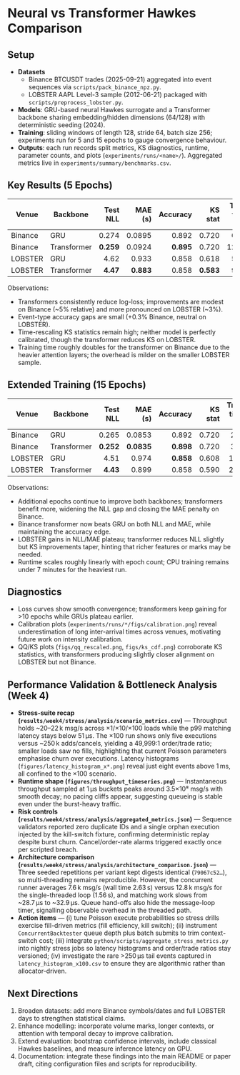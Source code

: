# Neural vs Transformer Hawkes Comparison

## Setup

- **Datasets**
  - Binance BTCUSDT trades (2025-09-21) aggregated into event sequences via `scripts/pack_binance_npz.py`.
  - LOBSTER AAPL Level-3 sample (2012-06-21) packaged with `scripts/preprocess_lobster.py`.
- **Models**: GRU-based neural Hawkes surrogate and a Transformer backbone sharing embedding/hidden dimensions (64/128) with deterministic seeding (2024).
- **Training**: sliding windows of length 128, stride 64, batch size 256; experiments run for 5 and 15 epochs to gauge convergence behaviour.
- **Outputs**: each run records split metrics, KS diagnostics, runtime, parameter counts, and plots (`experiments/runs/<name>/`). Aggregated metrics live in `experiments/summary/benchmarks.csv`.

## Key Results (5 Epochs)

| Venue | Backbone | Test NLL | MAE (s) | Accuracy | KS stat | Train time (s) |
|-------|----------|---------:|--------:|---------:|--------:|----------------:|
| Binance | GRU | 0.274 | 0.0895 | 0.892 | 0.720 | 68.6 |
| Binance | Transformer | **0.259** | 0.0924 | **0.895** | 0.720 | 121.8 |
| LOBSTER | GRU | 4.62 | 0.933 | 0.858 | 0.618 | 5.58 |
| LOBSTER | Transformer | **4.47** | **0.883** | 0.858 | **0.583** | 9.43 |

Observations:
- Transformers consistently reduce log-loss; improvements are modest on Binance (~5% relative) and more pronounced on LOBSTER (~3%).
- Event-type accuracy gaps are small (+0.3% Binance, neutral on LOBSTER).
- Time-rescaling KS statistics remain high; neither model is perfectly calibrated, though the transformer reduces KS on LOBSTER.
- Training time roughly doubles for the transformer on Binance due to the heavier attention layers; the overhead is milder on the smaller LOBSTER sample.

## Extended Training (15 Epochs)

| Venue | Backbone | Test NLL | MAE (s) | Accuracy | KS stat | Train time (s) |
|-------|----------|---------:|--------:|---------:|--------:|----------------:|
| Binance | GRU | 0.265 | 0.0853 | 0.892 | 0.720 | 240 |
| Binance | Transformer | **0.252** | **0.0835** | **0.898** | 0.720 | 384 |
| LOBSTER | GRU | 4.51 | 0.974 | **0.858** | 0.608 | 16.2 |
| LOBSTER | Transformer | **4.43** | 0.899 | 0.858 | 0.590 | 27.3 |

Observations:
- Additional epochs continue to improve both backbones; transformers benefit more, widening the NLL gap and closing the MAE penalty on Binance.
- Binance transformer now beats GRU on both NLL and MAE, while maintaining the accuracy edge.
- LOBSTER gains in NLL/MAE plateau; transformer reduces NLL slightly but KS improvements taper, hinting that richer features or marks may be needed.
- Runtime scales roughly linearly with epoch count; CPU training remains under 7 minutes for the heaviest run.

## Diagnostics

- Loss curves show smooth convergence; transformers keep gaining for >10 epochs while GRUs plateau earlier.
- Calibration plots (`experiments/runs/*/figs/calibration.png`) reveal underestimation of long inter-arrival times across venues, motivating future work on intensity calibration.
- QQ/KS plots (`figs/qq_rescaled.png`, `figs/ks_cdf.png`) corroborate KS statistics, with transformers producing slightly closer alignment on LOBSTER but not Binance.

## Performance Validation & Bottleneck Analysis (Week 4)

- **Stress-suite recap (`results/week4/stress/analysis/scenario_metrics.csv`)** — Throughput holds ~20–22 k msg/s across ×1/×10/×100 loads while the p99 matching latency stays below 51 µs. The ×100 run shows only five executions versus ~250 k adds/cancels, yielding a 49,999:1 order/trade ratio; smaller loads saw no fills, highlighting that current Poisson parameters emphasise churn over executions. Latency histograms (`figures/latency_histogram_x*.png`) reveal just eight events above 1 ms, all confined to the ×100 scenario.
- **Runtime shape (`figures/throughput_timeseries.png`)** — Instantaneous throughput sampled at 1 µs buckets peaks around 3.5×10⁸ msg/s with smooth decay; no pacing cliffs appear, suggesting queueing is stable even under the burst-heavy traffic.
- **Risk controls (`results/week4/stress/analysis/aggregated_metrics.json`)** — Sequence validators reported zero duplicate IDs and a single orphan execution injected by the kill-switch fixture, confirming deterministic replay despite burst churn. Cancel/order-rate alarms triggered exactly once per scripted breach.
- **Architecture comparison (`results/week4/stress/analysis/architecture_comparison.json`)** — Three seeded repetitions per variant kept digests identical (`79067c52…`), so multi-threading remains reproducible. However, the concurrent runner averages 7.6 k msg/s (wall time 2.63 s) versus 12.8 k msg/s for the single-threaded loop (1.56 s), and matching work slows from ~28.7 µs to ~32.9 µs. Queue hand-offs also hide the message-loop timer, signalling observable overhead in the threaded path.
- **Action items** — (i) tune Poisson execute probabilities so stress drills exercise fill-driven metrics (fill efficiency, kill switch); (ii) instrument `ConcurrentBacktester` queue depth plus batch submits to trim context-switch cost; (iii) integrate `python/scripts/aggregate_stress_metrics.py` into nightly stress jobs so latency histograms and order/trade ratios stay versioned; (iv) investigate the rare >250 µs tail events captured in `latency_histogram_x100.csv` to ensure they are algorithmic rather than allocator-driven.

## Next Directions

1. Broaden datasets: add more Binance symbols/dates and full LOBSTER days to strengthen statistical claims.
2. Enhance modelling: incorporate volume marks, longer contexts, or attention with temporal decay to improve calibration.
3. Extend evaluation: bootstrap confidence intervals, include classical Hawkes baselines, and measure inference latency on GPU.
4. Documentation: integrate these findings into the main README or paper draft, citing configuration files and scripts for reproducibility.
